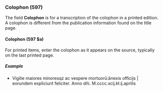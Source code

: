 ### Colophon (597)

The field **Colophon** is for a transcription of the colophon in a printed edition. A colophon is different from the publication information found on the title page.

#### Colophon (597 $a)

For printed items, enter the colophon as it appears on the source, typically on the last printed page.

##### Example

- Vigilie maiores minoresqz ac vespere mortuorū:ānexis officijs \| eorundem expliciunt feliciter. Anno dñi. M.cccc.xcij.kł.ij.aprilis
